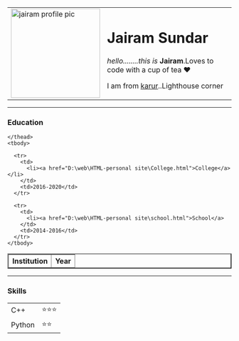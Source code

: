 <!DOCTYPE html>
<html lang="en" dir="ltr">

<head>
  <meta charset="utf-8">
  <title>jai</title>
</head>

<body>
  <table cellspacing="20px">
    <tr>
      <td> <img src="D:\web\HTML-personal site\circle-cropped.png" alt="jairam profile pic" width="200"></td>
      <td>
        <h1>Jairam Sundar</h1>
        <p><em>hello........this is </em><strong>Jairam</strong>.Loves to code with a cup of tea ❤️ </p>
        <p>I am from <a href="https://karur.nic.in/">karur</a>..Lighthouse corner</p>
      </td>
    </tr>

  </table>

  <hr>
  <h3>Education</h3>
  <p>
  <table border="2">
    <thead>
      <tr>
        <th>Institution</th>
        <th>Year</th>
      </tr>

    </thead>
    <tbody>

      <tr>
        <td>
          <li><a href="D:\web\HTML-personal site\College.html">College</a></li>
        </td>
        <td>2016-2020</td>
      </tr>

      <tr>
        <td>
          <li><a href="D:\web\HTML-personal site\school.html">School</a>
        </td>
        <td>2014-2016</td>
      </tr>
    </tbody>
  </table>
  <hr>
  <h3>Skills</h3>
  <table cellspacing="10px">
    <tr>
      <td>C++</td>
      <td>⭐⭐⭐</td>
    </tr>
    <tr>
      <td>Python</td>
      <td>⭐⭐</td>
    </tr>

  </table>
  </p>

</body>

</html>
